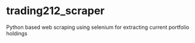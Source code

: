 # trading212_scraper
Python based web scraping using selenium for extracting current portfolio holdings
